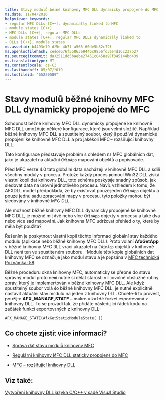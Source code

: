 ```yaml
---
title: Stavy modulů běžné knihovny MFC DLL dynamicky propojené do MFC
ms.date: 11/04/2016
helpviewer_keywords:
- regular MFC DLLs [C++], dynamically linked to MFC
- module states [C++]
- MFC DLLs [C++], regular MFC DLLs
- module states [C++], regular MFC DLLs dynamically linked to
- DLLs [C++], module states
ms.assetid: b4493e79-d25e-4b7f-a565-60de5b32c723
ms.openlocfilehash: cedce676f5586369446c9856fd33e4d16c237b27
ms.sourcegitcommit: da32511dd5baebe27451c0458a95f345144bd439
ms.translationtype: MT
ms.contentlocale: cs-CZ
ms.lasthandoff: 05/07/2019
ms.locfileid: "65220580"
---
```

# <a name="module-states-of-a-regular-mfc-dll-dynamically-linked-to-mfc"></a>Stavy modulů běžné knihovny MFC DLL dynamicky propojené do MFC

Schopnost běžné knihovny MFC DLL dynamicky propojené ke knihovně MFC DLL umožňuje některé konfigurace, které jsou velmi složité. Například běžné knihovny MFC DLL a spustitelný soubor, který ji používá dynamické propojení ke knihovně MFC DLL a pro jakékoli MFC – rozšiřující knihovny DLL.

Tato konfigurace představuje problém s ohledem na MFC globálních dat, jako je ukazatel na aktuální `CWinApp` mapování objektů a popisovače.

Před MFC verze 4.0 tato globální data nacházejí v knihovně MFC DLL a sdílí všechny moduly v procesu. Protože každý proces pomocí Win32 DLL získá vlastní kopii dat knihovny DLL, toto schéma poskytuje snadný způsob, jak sledovat data na úrovni jednotlivého procesu. Navíc vzhledem k tomu, že AFXDLL model předpokládá, že by existovat pouze jeden `CWinApp` objektu a pouze jednu sadu zpracování mapy v procesu, tyto položky mohou být sledovány v knihovně MFC DLL.

Ale možnost běžné knihovny MFC DLL dynamicky propojené ke knihovně MFC DLL, je možné mít dvě nebo více `CWinApp` objekty v procesu a také dva nebo více sad mapování. Jak knihovna MFC udržovat přehled o ty, které by měla být použita?

Řešením je poskytnout vlastní kopii těchto informací globální stav každého modulu (aplikace nebo běžné knihovny MFC DLL). Proto volání **AfxGetApp** v běžné knihovny MFC DLL vrací ukazatel na `CWinApp` objektů v knihovně DLL není ten ve spustitelném souboru. -Module této kopie globálních dat knihovny MFC se označuje jako modul stavu a je popsána v [MFC technická Poznámka: 58](../mfc/tn058-mfc-module-state-implementation.md).

Běžné proceduru okna knihovny MFC, automaticky se přepne do stavu správný modul proto není nutné si dělat starosti v libovolné obslužné rutiny zpráv, který je implementován v běžné knihovny MFC DLL. Ale když spustitelný soubor volá do běžné knihovny MFC DLL, je nutné explicitně nastavit aktuální stav modulu na jeden z knihovny DLL. Chcete-li to provést, použijte **AFX_MANAGE_STATE** – makro v každé funkci exportovaná z knihovny DLL. To se provádí tak, že přidáte následující řádek kódu na začátek funkcí exportovaných z knihovny DLL:

```
AFX_MANAGE_STATE(AfxGetStaticModuleState( ))
```

## <a name="what-do-you-want-to-know-more-about"></a>Co chcete zjistit více informací?

- [Správa dat stavu modulů knihovny MFC](../mfc/managing-the-state-data-of-mfc-modules.md)

- [Regulární knihovny MFC DLL staticky propojené do MFC](regular-dlls-dynamically-linked-to-mfc.md)

- [MFC – rozšiřující knihovny DLL](extension-dlls-overview.md)

## <a name="see-also"></a>Viz také:

[Vytvoření knihovny DLL jazyka C/C++ v sadě Visual Studio](dlls-in-visual-cpp.md)
